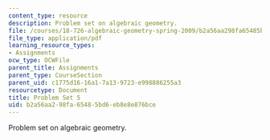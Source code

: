 ```yaml
---
content_type: resource
description: Problem set on algebraic geometry.
file: /courses/18-726-algebraic-geometry-spring-2009/b2a56aa298fa65485bd6eb8e8e876bce_MIT18_726s09_pset05.pdf
file_type: application/pdf
learning_resource_types:
- Assignments
ocw_type: OCWFile
parent_title: Assignments
parent_type: CourseSection
parent_uid: c1775d16-16a1-7a13-9723-e998886255a3
resourcetype: Document
title: Problem Set 5
uid: b2a56aa2-98fa-6548-5bd6-eb8e8e876bce
---
```

Problem set on algebraic geometry.

